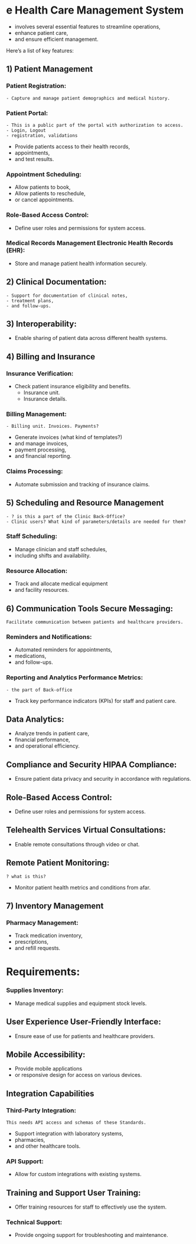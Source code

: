 
# e Health Care Management System 
    
- involves several essential features to streamline operations, 
- enhance patient care, 
- and ensure efficient management. 

Here’s a list of key features: 

## 1) Patient Management 
### Patient Registration: 
    - Capture and manage patient demographics and medical history. 

### Patient Portal: 
    - This is a public part of the portal with authorization to access. 
    - Login, Logout
    - registration, validations
- Provide patients access to their health records, 
- appointments, 
- and test results. 

### Appointment Scheduling: 
- Allow patients to book, 
- Allow patients to reschedule, 
- or cancel appointments. 

### Role-Based Access Control: 
- Define user roles and permissions for system access. 

### Medical Records Management Electronic Health Records (EHR): 
- Store and manage patient health information securely. 


## 2) Clinical Documentation: 
    - Support for documentation of clinical notes, 
    - treatment plans, 
    - and follow-ups. 

## 3) Interoperability: 
- Enable sharing of patient data across different health systems.

## 4) Billing and Insurance 
### Insurance Verification: 
- Check patient insurance eligibility and benefits.
    - Insurance unit.
    - Insurance details.

### Billing Management: 
    - Billing unit. Invoices. Payments?
- Generate invoices (what kind of templates?)
- and manage invoices, 
- payment processing, 
- and financial reporting. 

### Claims Processing: 
- Automate submission and tracking of insurance claims. 


## 5) Scheduling and Resource Management 
    - ? is this a part of the Clinic Back-Office?
    - Clinic users? What kind of parameters/details are needed for them?
    
### Staff Scheduling: 
- Manage clinician and staff schedules, 
- including shifts and availability.

### Resource Allocation: 
- Track and allocate medical equipment 
- and facility resources.
  

## 6) Communication Tools Secure Messaging: 
    Facilitate communication between patients and healthcare providers. 

### Reminders and Notifications: 
- Automated reminders for appointments, 
- medications, 
- and follow-ups. 

### Reporting and Analytics Performance Metrics: 
    - the part of Back-office
- Track key performance indicators (KPIs) for staff and patient care. 

## Data Analytics: 
- Analyze trends in patient care, 
- financial performance, 
- and operational efficiency. 

## Compliance and Security HIPAA Compliance: 
- Ensure patient data privacy and security in accordance with regulations. 

## Role-Based Access Control: 
- Define user roles and permissions for system access. 

## Telehealth Services Virtual Consultations: 
- Enable remote consultations through video or chat. 

## Remote Patient Monitoring: 
    ? what is this?
- Monitor patient health metrics and conditions from afar. 


## 7) Inventory Management 
### Pharmacy Management: 
- Track medication inventory, 
- prescriptions, 
- and refill requests. 


# Requirements:
### Supplies Inventory: 
- Manage medical supplies and equipment stock levels. 


## User Experience User-Friendly Interface: 
- Ensure ease of use for patients and healthcare providers. 

## Mobile Accessibility: 
- Provide mobile applications 
- or responsive design for access on various devices. 


## Integration Capabilities 
### Third-Party Integration: 
    This needs API access and schemas of these Standards.
- Support integration with laboratory systems, 
- pharmacies, 
- and other healthcare tools. 

### API Support: 
- Allow for custom integrations with existing systems. 


## Training and Support User Training: 
- Offer training resources for staff to effectively use the system. 

### Technical Support: 
- Provide ongoing support for troubleshooting and maintenance.
